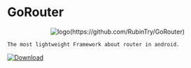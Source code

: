 # GoRouter

<center style="text-align: center;">

![logo(https://github.com/RubinTry/GoRouter)](https://gorouter-1258359008.cos.ap-shanghai.myqcloud.com/logo.png)

</center>

```
The most lightweight Framework about router in android.
```


[![Download](https://img.shields.io/badge/Download-1.0.10-blue)](https://bintray.com/logcat305/maven/gorouter-api/_latestVersion)
